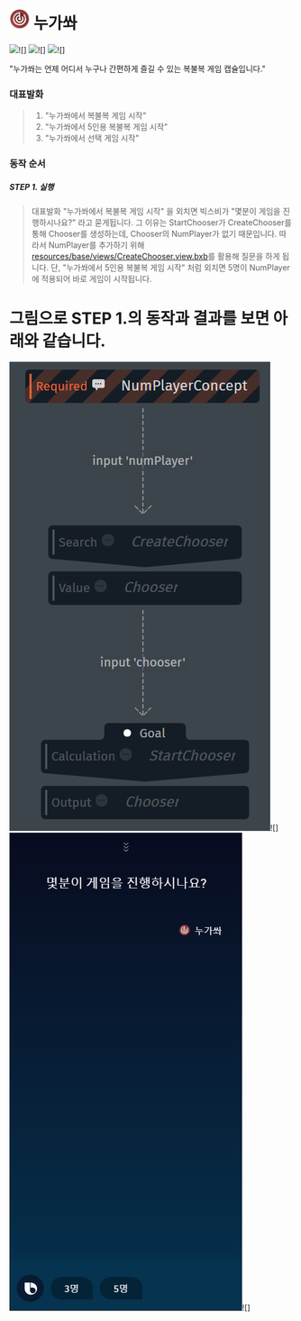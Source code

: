 # <img width="36px" src="./assets/images/icon.png"/> 누가쏴
![](http://img.shields.io/:license-mit-green.svg)![]
![](https://img.shields.io/badge/platform-bixby-blue.svg)![]
![](https://img.shields.io/badge/language-javascript-brightgreen.svg)![]

"누가쏴는 언제 어디서 누구나 간편하게 즐길 수 있는 복불복 게임 캡슐입니다."

### 대표발화

> 1. "누가쏴에서 복불복 게임 시작"
> 2. "누가쏴에서 5인용 복불복 게임 시작"
> 3. "누가쏴에서 선택 게임 시작"

### 동작 순서

##### STEP 1. 실행
> 대표발화 "누가쏴에서 복불복 게임 시작" 을 외치면 빅스비가 "몇분이 게임을 진행하시나요?" 라고 묻게됩니다.
> 그 이유는 StartChooser가 CreateChooser를 통해 Chooser를 생성하는데, Chooser의 NumPlayer가 없기 때문입니다.
> 따라서 NumPlayer를 추가하기 위해 [resources/base/views/CreateChooser.view.bxb](./resources/base/views/CreateChooser.view.bxb)를 활용해 질문을 하게 됩니다.
> 단, "누가쏴에서 5인용 복불복 게임 시작" 처럼 외치면 5명이 NumPlayer에 적용되어 바로 게임이 시작됩니다.

# 그림으로 STEP 1.의 동작과 결과를 보면 아래와 같습니다.
![](./assets/flow/step1.png)![]
![](./assets/flow/step1-view.png)![]